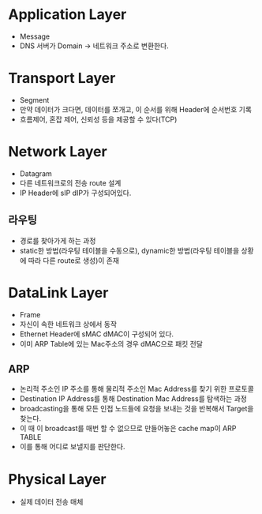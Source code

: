 # Application Layer
- Message
- DNS 서버가 Domain -> 네트워크 주소로 변환한다.

# Transport Layer
- Segment
- 만약 데이터가 크다면, 데이터를 쪼개고, 이 순서를 위해 Header에 순서번호 기록
- 흐름제어, 혼잡 제어, 신뢰성 등을 제공할 수 있다(TCP)

# Network Layer
- Datagram
- 다른 네트워크로의 전송 route 설계
- IP Header에 sIP dIP가 구성되어있다.
## 라우팅
- 경로를 찾아가게 하는 과정
- static한 방법(라우팅 테이블을 수동으로), dynamic한 방법(라우팅 테이블을 상황에 따라 다른 route로 생성)이 존재

# DataLink Layer
- Frame
- 자신이 속한 네트워크 상에서 동작
- Ethernet Header에 sMAC dMAC이 구성되어 있다.
- 이미 ARP Table에 있는 Mac주소의 경우 dMAC으로 패킷 전달
## ARP
- 논리적 주소인 IP 주소를 통해 물리적 주소인 Mac Address를 찾기 위한 프로토콜
- Destination IP Address를 통해 Destination Mac Address를 탐색하는 과정
- broadcasting을 통해 모든 인접 노드들에 요청을 보내는 것을 반복해서 Target을 찾는다.
- 이 때 이 broadcast를 매번 할 수 없으므로 만들어놓은 cache map이 ARP TABLE
- 이를 통해 어디로 보낼지를 판단한다.
# Physical Layer
- 실제 데이터 전송 매체
